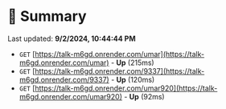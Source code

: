 # 📖 Summary
Last updated: **9/2/2024, 10:44:44 PM**

- `GET` [https://talk-m6gd.onrender.com/umar](https://talk-m6gd.onrender.com/umar) - **Up** (215ms)
- `GET` [https://talk-m6gd.onrender.com/9337](https://talk-m6gd.onrender.com/9337) - **Up** (120ms)
- `GET` [https://talk-m6gd.onrender.com/umar920](https://talk-m6gd.onrender.com/umar920) - **Up** (92ms)
